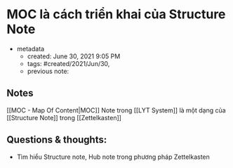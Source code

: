 # MOC là cách triển khai của Structure Note

- metadata
	- created: June 30, 2021 9:05 PM
	- tags: #created/2021/Jun/30,
	- previous note:

## Notes
[[MOC - Map Of Content|MOC]] Note trong [[LYT System]] là một dạng của [[Structure Note]] trong [[Zettelkasten]]

## Questions & thoughts:
- Tìm hiểu Structure note, Hub note trong phương pháp Zettelkasten


